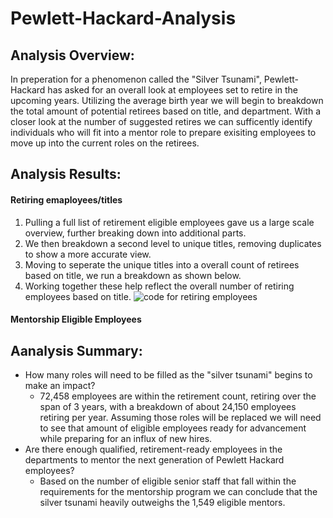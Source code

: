 # Pewlett-Hackard-Analysis

## Analysis Overview: 
In preperation for a phenomenon called the "Silver Tsunami", Pewlett-Hackard has asked for an overall look at employees set to retire 
in the upcoming years. Utilizing the average birth year we will begin to breakdown the total amount of potential retirees based on title,
and department. With a closer look at the number of suggested retires we can sufficently identify individuals who will fit into a mentor role 
to prepare exisiting employees to move up into the current roles on the retirees. 

## Analysis Results:
#### Retiring emaployees/titles
  1. Pulling a full list of retirement eligible employees gave us a large scale overview, further breaking down into additional parts.
  2. We then breakdown a second level to unique titles, removing duplicates to show a more accurate view.
  3. Moving to seperate the unique titles into a overall count of retirees based on title, we run a breakdown as shown below. 
  4. Working together these help reflect the overall number of retiring employees based on title.
![code for retiring employees](Pewlett_Hackard_Analysis_Folder/eligible_retiring_emp.png)

#### Mentorship Eligible Employees

## Aanalysis Summary:
- How many roles will need to be filled as the "silver tsunami" begins to make an impact?
  - 72,458 employees are within the retirement count, retiring over the span of 3 years, with a breakdown of about 24,150 employees
  retiring per year. Assuming those roles will be replaced we will need to see that amount of eligible employees ready for advancement while
  preparing for an influx of new hires.
- Are there enough qualified, retirement-ready employees in the departments to mentor the next generation of Pewlett Hackard employees?
  - Based on the number of eligible senior staff that fall within the requirements for the mentorship program we can conclude that the silver
  tsunami heavily outweighs the 1,549 eligible mentors. 
